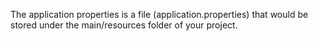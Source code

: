 The application properties is a file (application.properties) that would be stored under the main/resources folder of your project. 